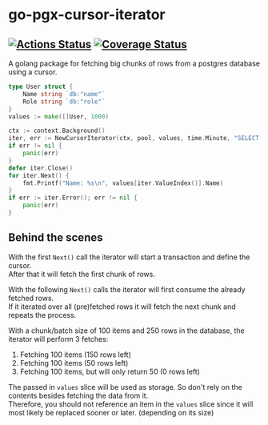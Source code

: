 # go-pgx-cursor-iterator
[![Actions Status](https://github.com/Vadim89/go-pgx-cursor-iterator/workflows/push/badge.svg)](https://github.com/Vadim89/go-pgx-cursor-iterator/actions)
[![Coverage Status](https://coveralls.io/repos/github/Eun/go-pgx-cursor-iterator/badge.svg?branch=master)](https://coveralls.io/github/Eun/go-pgx-cursor-iterator?branch=master)
---
A golang package for fetching big chunks of rows from a postgres database using a cursor.

```go
type User struct {
	Name string `db:"name"`
	Role string `db:"role"`
}
values := make([]User, 1000)

ctx := context.Background()
iter, err := NewCursorIterator(ctx, pool, values, time.Minute, "SELECT * FROM users WHERE role = $1", "Guest")
if err != nil {
	panic(err)
}
defer iter.Close()
for iter.Next() {
	fmt.Printf("Name: %s\n", values[iter.ValueIndex()].Name)
}
if err := iter.Error(); err != nil {
	panic(err)
}
```

## Behind the scenes
With the first `Next()` call the iterator will start a transaction and define the cursor.  
After that it will fetch the first chunk of rows.

With the following `Next()` calls the iterator will first consume the already fetched rows.  
If it iterated over all (pre)fetched rows it will fetch the next chunk and repeats the process.

With a chunk/batch size of 100 items and 250 rows in the database,
the iterator will perform 3 fetches:
1. Fetching 100 items (150 rows left)
2. Fetching 100 items (50 rows left)
3. Fetching 100 items, but will only return 50 (0 rows left)

The passed in `values` slice will be used as storage. So don't rely on the contents besides fetching the data from it.  
Therefore, you should not reference an item in the `values` slice since it will most likely be replaced sooner or later.
(depending on its size)